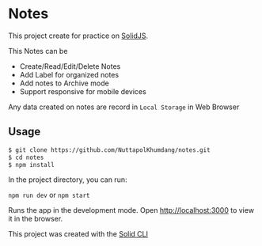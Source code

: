 # Notes

This project create for practice on [SolidJS](https://solidjs.com).

This Notes can be

- Create/Read/Edit/Delete Notes
- Add Label for organized notes
- Add notes to Archive mode
- Support responsive for mobile devices

Any data created on notes are record in `Local Storage` in Web Browser

## Usage

```bash
$ git clone https://github.com/NuttapolKhumdang/notes.git
$ cd notes
$ npm install
```

In the project directory, you can run:

`npm run dev` or `npm start`

Runs the app in the development mode.
Open [http://localhost:3000](http://localhost:3000) to view it in the browser.

This project was created with the [Solid CLI](https://github.com/solidjs-community/solid-cli)
